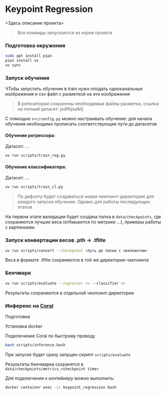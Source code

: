 # Keypoint Regression

<Здесь описание проекта>

> Все команды запускаются из корня проекта

### Подготовка окружения

```bash
sudo apt install pipx
pipx install uv
uv sync
```

### Запуск обучения

ЧТобы запустить обучение в train нужн оподать одноканальные изображения и csv файл с разметкой на эти изображения

> В репозитории сохранены необходимые файлы разметки, ссылка на полный датасет: jsdlfkjsalkfj

С помощью `src/config.py` можно настраивать обучение: для начала обучения необходимо прописать соответствующие пути до датасетов

#### Обучение регрессора:

Датасет:
...

```bash
uv run scripts/train_reg.py
```

#### Обучение классификатора:

Датасет:
...

```bash
uv run scripts/train_cl.py
```

> По дефолту будет создаваться новая чекпоинт-директория для каждого запуска обучения. Однако для работы последующих этапов

На первом этапе валидации будет создана папка в `data/checkpoints`, где сохраняются лучшие веса (отбираются по метрике ...), примеры работы с картинками.

### Запуск конвертации весов .pth -> .tflite

```bash
uv run scripts/convert --checkpoint <путь до папки с чекпоинтом>
```

Веса в формате .tflite сохраняются в той же директории чекпоинта

### Бенчмарк

```bash
uv run scripts/evaluate --regressor <> --classifier <>
```

Результаты сохраняются в отдельной чекпоинт-директории

### Инференс на [Coral](<ссылка на Coral>)

Подготовка

Установка docker

Подключение Coral по быстрому проводу

```bash
bash scripts/inference.bash
```

При запуске будет сразу запущен скрипт `scripts/evaluate`

Результаты бенчмарка сохранятся в `data/checkpoints/metrics_<checkpoint time>`

Для подключения к контейнеру можно выполнить:

```bash
docker container exec -it keypoint_regression bash
```

